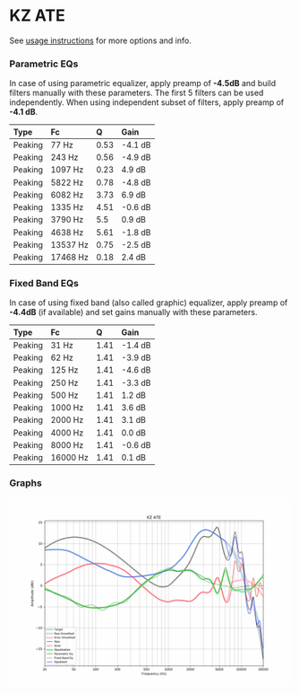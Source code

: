 # KZ ATE
See [usage instructions](https://github.com/jaakkopasanen/AutoEq#usage) for more options and info.

### Parametric EQs
In case of using parametric equalizer, apply preamp of **-4.5dB** and build filters manually
with these parameters. The first 5 filters can be used independently.
When using independent subset of filters, apply preamp of **-4.1 dB**.

| Type    | Fc       |    Q | Gain    |
|:--------|:---------|:-----|:--------|
| Peaking | 77 Hz    | 0.53 | -4.1 dB |
| Peaking | 243 Hz   | 0.56 | -4.9 dB |
| Peaking | 1097 Hz  | 0.23 | 4.9 dB  |
| Peaking | 5822 Hz  | 0.78 | -4.8 dB |
| Peaking | 6082 Hz  | 3.73 | 6.9 dB  |
| Peaking | 1335 Hz  | 4.51 | -0.6 dB |
| Peaking | 3790 Hz  | 5.5  | 0.9 dB  |
| Peaking | 4638 Hz  | 5.61 | -1.8 dB |
| Peaking | 13537 Hz | 0.75 | -2.5 dB |
| Peaking | 17468 Hz | 0.18 | 2.4 dB  |

### Fixed Band EQs
In case of using fixed band (also called graphic) equalizer, apply preamp of **-4.4dB**
(if available) and set gains manually with these parameters.

| Type    | Fc       |    Q | Gain    |
|:--------|:---------|:-----|:--------|
| Peaking | 31 Hz    | 1.41 | -1.4 dB |
| Peaking | 62 Hz    | 1.41 | -3.9 dB |
| Peaking | 125 Hz   | 1.41 | -4.6 dB |
| Peaking | 250 Hz   | 1.41 | -3.3 dB |
| Peaking | 500 Hz   | 1.41 | 1.2 dB  |
| Peaking | 1000 Hz  | 1.41 | 3.6 dB  |
| Peaking | 2000 Hz  | 1.41 | 3.1 dB  |
| Peaking | 4000 Hz  | 1.41 | 0.0 dB  |
| Peaking | 8000 Hz  | 1.41 | -0.6 dB |
| Peaking | 16000 Hz | 1.41 | 0.1 dB  |

### Graphs
![](./KZ%20ATE.png)
